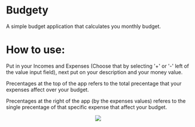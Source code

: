 # Budgety

A simple budget application that calculates you monthly budget.

# How to use:

Put in your Incomes and Expenses (Choose that by selecting '+' or '-' left of the value input field), next put on your description and your money value.

Precentages at the top of the app refers to the total precentage that your expenses affect over your budget.

Precentages at the right of the app (by the expenses values) referes to the single precentage of that specific expense that affect your budget.


<p align="center">
  <img width="auto" height="auto" src="https://i.ibb.co/qMQnDx4/bugety.png">
</p>
